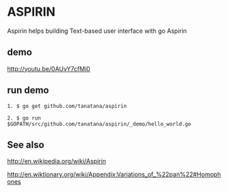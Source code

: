 # ASPIRIN

Aspirin helps building Text-based user interface with go Aspirin

## demo

http://youtu.be/0AUvY7cfMj0

## run demo

```
1. $ go get github.com/tanatana/aspirin

2. $ go run $GOPATH/src/github.com/tanatana/aspirin/_demo/hello_world.go
```

## See also

http://en.wikipedia.org/wiki/Aspirin

http://en.wiktionary.org/wiki/Appendix:Variations_of_%22pan%22#Homophones
